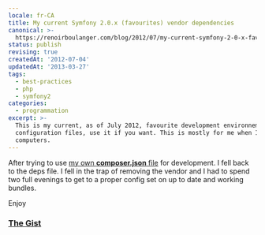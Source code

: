 ```yaml
---
locale: fr-CA
title: My current Symfony 2.0.x (favourites) vendor dependencies
canonical: >-
  https://renoirboulanger.com/blog/2012/07/my-current-symfony-2-0-x-favourites-vendor-dependencies/
status: publish
revising: true
createdAt: '2012-07-04'
updatedAt: '2013-03-27'
tags:
  - best-practices
  - php
  - symfony2
categories:
  - programmation
excerpt: >-
  This is my current, as of July 2012, favourite development environnement
  configuration files, use it if you want. This is mostly for me when I switch
  computers.
---
```


After trying to use <a href="/blog/2012/06/resume-de-mes-essais-avec-composer-sous-symfony-2-0-x-et-un-manifeste-composer-json-pour-vos-propres-tests">my own <strong>composer.json</strong> file</a> for development. I fell back to the deps file. I fell in the trap of removing the vendor and I had to spend two full evenings to get to a proper config set on up to date and working bundles.

Enjoy

<h3><a href="https://gist.github.com/3048392">The Gist</a></h3>
<script src="https://gist.github.com/3048392.js"> </script>

